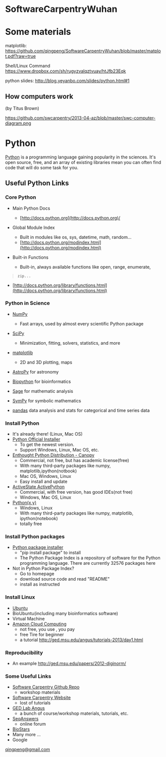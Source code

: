 SoftwareCarpentryWuhan
======================

Some materials
=====================
matplotlib:
https://github.com/qingpeng/SoftwareCarpentryWuhan/blob/master/matplot.pdf?raw=true

Shell/Linux Command
https://www.dropbox.com/sh/rugyzvalqztvuay/htJfb23Eqk

python slides:
http://blog.yeyanbo.com/slides/python.html#1



How computers work
--------------------------------------------

(by Titus Brown)

https://github.com/swcarpentry/2013-04-az/blob/master/swc-computer-diagram.png

Python
======

[Python](http://www.python.org) is a programming language gaining
popularity in the sciences. It's open source, free, and an array of
existing libraries mean you can often find code that will do some task
for you.

Useful Python Links
-------------------

### Core Python

 - Main Python Docs
   - [http://docs.python.org](http://docs.python.org)/

 - Global Module Index
   - Built in modules like os, sys, datetime, math, random...
   - [http://docs.python.org/modindex.html](http://docs.python.org/modindex.html)
 - Built-in Functions
   - Built-in, always available functions like open, range, enumerate,
>     zip...
   - [http://docs.python.org/library/functions.html](http://docs.python.org/library/functions.html)

### Python in Science

 - [NumPy](http://numpy.scipy.org/)
   - Fast arrays, used by almost every scientific Python package

 - [SciPy](http://www.scipy.org/)
   - Minimization, fitting, solvers, statistics, and more

 - [matplotlib](http://matplotlib.sourceforge.net/)
   - 2D and 3D plotting, maps

 - [AstroPy](http://astropy.org) for astronomy
 - [Biopython](http://biopython.org/wiki/Biopython) for bioinformatics
 - [Sage](http://www.sagemath.org/) for mathematic analysis
 - [SymPy](http://sympy.org/en/index.html) for symbolic mathematics
 - [pandas](http://pandas.pydata.org/) data analysis and stats for
    categorical and time series data

### Install Python

 - It's already there! (Linux, Mac OS)
 - [Python Official Installer](http://www.python.org/)
   - To get the newest version.
   - Support Windows, Linux, Mac OS, etc.
 - [Enthought Python Distribution - Canopy](https://www.enthought.com/)
   - Commercial, not free, but has academic license(free)
   - With many third-party packages like numpy, matplotlib,ipython(notbook)
   - Mac OS, Windows, Linux
   - Easy install and update
 - [ActiveState ActivePython](http://www.activestate.com/activepython/)
   - Commercial, with free version, has good IDEs(not free)
   - Windows, Mac OS, Linux
 - [Python(x,y)](https://code.google.com/p/pythonxy/)
   - Windows, Linux
   - With many third-party packages like numpy, matplotlib, ipython(notebook)
   - totally free

### Install Python packages

 - [Python package installer](https://pypi.python.org/pypi)
   - "pip install package" to install
   - The Python Package Index is a repository of software for the Python programming language. There are currently 32576 packages here
 - Not in Python Package Index?
   - Go to homepage
   - download source code and read "README"
   - install as instructed
   

### Install Linux

 - [Ubuntu](http://www.ubuntu.com/)
 - BioUbuntu(including many bioinformatics software)
 - Virtual Machine
 - [Amazon Cloud Computing](http://aws.amazon.com/ec2/)
   - not free, you use , you pay
   - free Tire for beginner
   - a tutorial http://ged.msu.edu/angus/tutorials-2013/day1.html


### Reproducibility

 - An example
    http://ged.msu.edu/papers/2012-diginorm/
    
### Some Useful Links

 - [Software Carpentry Github Repo](https://github.com/swcarpentry)
   - workshop materials
 - [Software Carpentry Website](http://software-carpentry.org/)
   - lost of tutorials
 - [GED Lab Angus](http://ged.msu.edu/angus/index.html)
   - a bunch of course/workshop materials, tutorials, etc.
 - [SeqAnswers](http://seqanswers.com/)
   - online forum
 - [BioStars](http://www.biostars.org/)
 - Many more ...
 - Google

qingpeng@gmail.com


 


